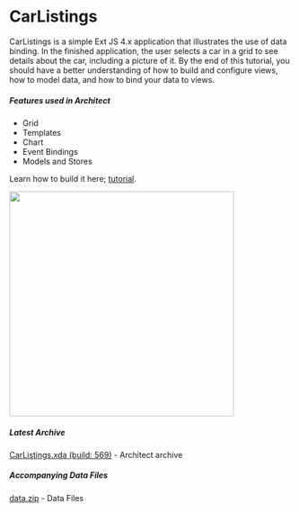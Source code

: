 CarListings
================================

CarListings is a simple Ext JS 4.x application that illustrates the use of data binding. In the finished application, the user selects a car in a grid to see details about the car, including a picture of it. By the end of this tutorial, you should have a better understanding of how to build and configure views, how to model data, and how to bind your data to views.

##### Features used in Architect
- Grid
- Templates
- Chart
- Event Bindings
- Models and Stores

Learn how to build it here; [tutorial](http://docs.sencha.com/architect/2-1/#!/guide/first_desktop_app).

<img width=400 src="http://cloud.github.com/downloads/SenchaArchitect/CarListings/screen.png" />

##### Latest Archive
[CarListings.xda (build: 569)](http://cdn.sencha.com/architect/examples/carlistings/CarListings.xda) - Architect archive

##### Accompanying Data Files
[data.zip](http://cdn.sencha.com/architect/examples/carlistings/data.zip) - Data Files
